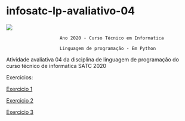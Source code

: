 # infosatc-lp-avaliativo-04
![](https://www1.satc.edu.br/portais/acesso/public/assets/img/logoSatc.png)

                        Ano 2020 - Curso Técnico em Informatica 

                        Linguagem de programação - Em Python 

Atividade avaliativa 04 da disciplina de linguagem de programação do curso técnico de informatica SATC 2020

Exercicios: 

[Exercicio 1](https://github.com/arturfabriciohahaedgy/infosatc-lp-avaliativo-04/blob/master/exercicio01.py)

[Exercicio 2](https://github.com/arturfabriciohahaedgy/infosatc-lp-avaliativo-04/blob/master/exercicio02.py)

[Exercicio 3](https://github.com/arturfabriciohahaedgy/infosatc-lp-avaliativo-04/blob/master/exercicio03.py)